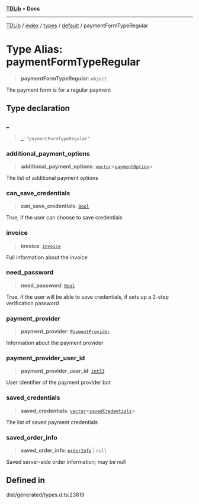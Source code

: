 [**TDLib**](../../../../../../README.md) • **Docs**

***

[TDLib](../../../../../../modules.md) / [index](../../../../../README.md) / [types](../../../README.md) / [default](../README.md) / paymentFormTypeRegular

# Type Alias: paymentFormTypeRegular

> **paymentFormTypeRegular**: `object`

The payment form is for a regular payment

## Type declaration

### \_

> **\_**: `"paymentFormTypeRegular"`

### additional\_payment\_options

> **additional\_payment\_options**: [`vector`](vector.md)\<[`paymentOption`](paymentOption.md)\>

The list of additional payment options

### can\_save\_credentials

> **can\_save\_credentials**: [`Bool`](Bool.md)

True, if the user can choose to save credentials

### invoice

> **invoice**: [`invoice`](invoice.md)

Full information about the invoice

### need\_password

> **need\_password**: [`Bool`](Bool.md)

True, if the user will be able to save credentials, if sets up a 2-step verification password

### payment\_provider

> **payment\_provider**: [`PaymentProvider`](PaymentProvider.md)

Information about the payment provider

### payment\_provider\_user\_id

> **payment\_provider\_user\_id**: [`int53`](int53.md)

User identifier of the payment provider bot

### saved\_credentials

> **saved\_credentials**: [`vector`](vector.md)\<[`savedCredentials`](savedCredentials.md)\>

The list of saved payment credentials

### saved\_order\_info

> **saved\_order\_info**: [`orderInfo`](orderInfo.md) \| `null`

Saved server-side order information; may be null

## Defined in

dist/generated/types.d.ts:23819
